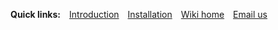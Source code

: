 **Quick links:** [Introduction](https://github.com/Dyalog/link/blob/master/help/Link.md) [Installation](https://github.com/Dyalog/link/blob/master/StartupSession/Link/Install/README.md) [Wiki home](Home) [Email us](mailto:support@dyalog.com)